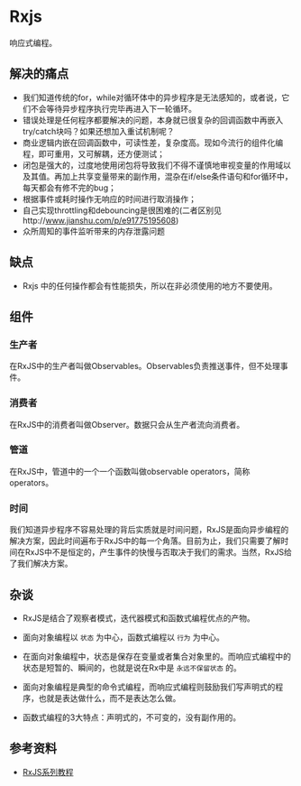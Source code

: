 # Rxjs

响应式编程。

## 解决的痛点

- 我们知道传统的for，while对循环体中的异步程序是无法感知的，或者说，它们不会等待异步程序执行完毕再进入下一轮循环。
- 错误处理是任何程序都要解决的问题，本身就已很复杂的回调函数中再嵌入try/catch块吗？如果还想加入重试机制呢？
- 商业逻辑内嵌在回调函数中，可读性差，复杂度高。现如今流行的组件化编程，即可重用，又可解耦，还方便测试；
- 闭包是强大的，过度地使用闭包将导致我们不得不谨慎地审视变量的作用域以及其值。再加上共享变量带来的副作用，混杂在if/else条件语句和for循环中，每天都会有修不完的bug；
- 根据事件或耗时操作无响应的时间进行取消操作；
- 自己实现throttling和debouncing是很困难的(二者区别见http://www.jianshu.com/p/e91775195608)
- 众所周知的事件监听带来的内存泄露问题

## 缺点

- Rxjs 中的任何操作都会有性能损失，所以在非必须使用的地方不要使用。

## 组件

### 生产者 

在RxJS中的生产者叫做Observables。Observables负责推送事件，但不处理事件。

### 消费者

在RxJS中的消费者叫做Observer。数据只会从生产者流向消费者。

### 管道

在RxJS中，管道中的一个一个函数叫做observable operators，简称operators。

### 时间

我们知道异步程序不容易处理的背后实质就是时间问题，RxJS是面向异步编程的解决方案，因此时间遍布于RxJS中的每一个角落。目前为止，我们只需要了解时间在RxJS中不是恒定的，产生事件的快慢与否取决于我们的需求。当然，RxJS给了我们解决方案。

## 杂谈

- RxJS是结合了观察者模式，迭代器模式和函数式编程优点的产物。

- 面向对象编程以 `状态` 为中心，函数式编程以 `行为` 为中心。

- 在面向对象编程中，状态是保存在变量或者集合对象里的。而响应式编程中的状态是短暂的、瞬间的，也就是说在Rx中是 `永远不保留状态` 的。

- 面向对象编程是典型的命令式编程，而响应式编程则鼓励我们写声明式的程序，也就是表达做什么，而不是表达怎么做。

- 函数式编程的3大特点：声明式的，不可变的，没有副作用的。

## 参考资料

- [RxJS系列教程](https://www.jianshu.com/p/50692f040890)
